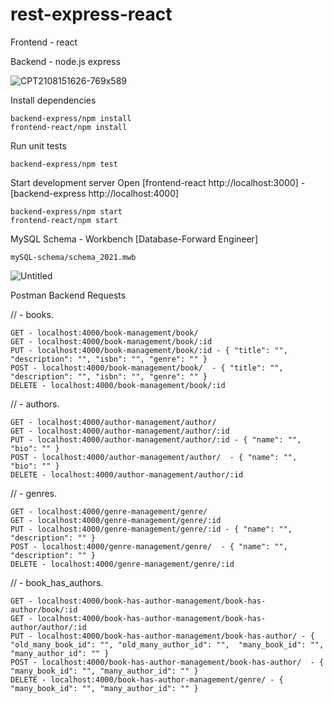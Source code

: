 # rest-express-react
Frontend - react

Backend - node.js express

![CPT2108151626-769x589](https://user-images.githubusercontent.com/65245922/129485973-b008cfbf-0079-48db-a9c7-9fbdaba1450f.gif)


Install dependencies

    backend-express/npm install
    frontend-react/npm install

Run unit tests

    backend-express/npm test

Start development server Open [frontend-react http://localhost:3000] - [backend-express http://localhost:4000]

    backend-express/npm start
    frontend-react/npm start

MySQL Schema - Workbench [Database-Forward Engineer]
    
    mySQL-schema/schema_2021.mwb

![Untitled](https://user-images.githubusercontent.com/65245922/129486029-7442b702-d962-442a-bf63-662baac066e2.png)

Postman Backend Requests
   
// - books.

    GET - localhost:4000/book-management/book/
    GET - localhost:4000/book-management/book/:id
    PUT - localhost:4000/book-management/book/:id - { "title": "", "description": "", "isbn": "", "genre": "" }
    POST - localhost:4000/book-management/book/  - { "title": "", "description": "", "isbn": "", "genre": "" }
    DELETE - localhost:4000/book-management/book/:id
    
// - authors.

    GET - localhost:4000/author-management/author/
    GET - localhost:4000/author-management/author/:id
    PUT - localhost:4000/author-management/author/:id - { "name": "", "bio": "" }
    POST - localhost:4000/author-management/author/  - { "name": "", "bio": "" }
    DELETE - localhost:4000/author-management/author/:id

// - genres.

    GET - localhost:4000/genre-management/genre/
    GET - localhost:4000/genre-management/genre/:id
    PUT - localhost:4000/genre-management/genre/:id - { "name": "", "description": "" }
    POST - localhost:4000/genre-management/genre/  - { "name": "", "description": "" }
    DELETE - localhost:4000/genre-management/genre/:id

// - book_has_authors.

    GET - localhost:4000/book-has-author-management/book-has-author/book/:id
    GET - localhost:4000/book-has-author-management/book-has-author/author/:id
    PUT - localhost:4000/book-has-author-management/book-has-author/ - { "old_many_book_id": "", "old_many_author_id": "",  "many_book_id": "", "many_author_id": "" }
    POST - localhost:4000/book-has-author-management/book-has-author/  - { "many_book_id": "", "many_author_id": "" }
    DELETE - localhost:4000/book-has-author-management/genre/ - { "many_book_id": "", "many_author_id": "" }
